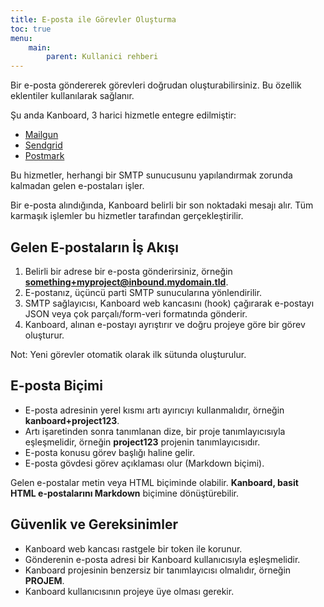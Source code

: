 ```yaml
---
title: E-posta ile Görevler Oluşturma
toc: true
menu:
    main:
        parent: Kullanici rehberi
---
```


Bir e-posta göndererek görevleri doğrudan oluşturabilirsiniz.
Bu özellik eklentiler kullanılarak sağlanır.

Şu anda Kanboard, 3 harici hizmetle entegre edilmiştir:

- [Mailgun](https://github.com/kanboard/plugin-mailgun)
- [Sendgrid](https://github.com/kanboard/plugin-sendgrid)
- [Postmark](https://github.com/kanboard/plugin-postmark)

Bu hizmetler, herhangi bir SMTP sunucusunu yapılandırmak zorunda kalmadan gelen e-postaları işler.

Bir e-posta alındığında, Kanboard belirli bir son noktadaki mesajı alır.
Tüm karmaşık işlemler bu hizmetler tarafından gerçekleştirilir.

Gelen E-postaların İş Akışı
---------------------------

1. Belirli bir adrese bir e-posta gönderirsiniz, örneğin **something+myproject@inbound.mydomain.tld**.
2. E-postanız, üçüncü parti SMTP sunucularına yönlendirilir.
3. SMTP sağlayıcısı, Kanboard web kancasını (hook) çağırarak e-postayı JSON veya çok parçalı/form-veri formatında gönderir.
4. Kanboard, alınan e-postayı ayrıştırır ve doğru projeye göre bir görev oluşturur.

Not: Yeni görevler otomatik olarak ilk sütunda oluşturulur.

E-posta Biçimi
--------------

- E-posta adresinin yerel kısmı artı ayırıcıyı kullanmalıdır, örneğin **kanboard+project123**.
- Artı işaretinden sonra tanımlanan dize, bir proje tanımlayıcısıyla eşleşmelidir, örneğin **project123** projenin tanımlayıcısıdır.
- E-posta konusu görev başlığı haline gelir.
- E-posta gövdesi görev açıklaması olur (Markdown biçimi).

Gelen e-postalar metin veya HTML biçiminde olabilir.
**Kanboard, basit HTML e-postalarını Markdown** biçimine dönüştürebilir.

Güvenlik ve Gereksinimler
-------------------------

- Kanboard web kancası rastgele bir token ile korunur.
- Gönderenin e-posta adresi bir Kanboard kullanıcısıyla eşleşmelidir.
- Kanboard projesinin benzersiz bir tanımlayıcısı olmalıdır, örneğin **PROJEM**.
- Kanboard kullanıcısının projeye üye olması gerekir.
